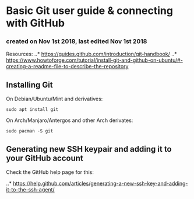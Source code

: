 # Basic Git user guide & connecting with GitHub
### created on Nov 1st 2018, last edited Nov 1st 2018

Resources:
..* https://guides.github.com/introduction/git-handbook/
..* https://www.howtoforge.com/tutorial/install-git-and-github-on-ubuntu/#-creating-a-readme-file-to-describe-the-repository


## Installing Git

On Debian/Ubuntu/Mint and derivatives:

`sudo apt install git`

On Arch/Manjaro/Antergos and other Arch derivates:

`sudo pacman -S git`


## Generating new SSH keypair and adding it to your GitHub account

Check the GitHub help page for this:

..* https://help.github.com/articles/generating-a-new-ssh-key-and-adding-it-to-the-ssh-agent/


